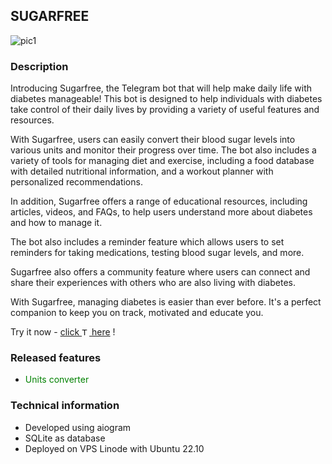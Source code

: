 ## SUGARFREE

![pic1](https://lh3.googleusercontent.com/u/1/drive-viewer/AAOQEOTGptNj8aSVao0pbqi10QtWecoNiMkiPXBeimKzuVOZqb4MeAasuDxTU7rjiPrVXtREbCQM4iq6u3CgwENfRqAaG4z8XA=w2560-h1213)

### Description
Introducing Sugarfree, the Telegram bot that will help make daily life with diabetes manageable! This bot is designed to help individuals with diabetes take control of their daily lives by providing a variety of useful features and resources.

With Sugarfree, users can easily convert their blood sugar levels into various units and monitor their progress over time. The bot also includes a variety of tools for managing diet and exercise, including a food database with detailed nutritional information, and a workout planner with personalized recommendations.

In addition, Sugarfree offers a range of educational resources, including articles, videos, and FAQs, to help users understand more about diabetes and how to manage it.

The bot also includes a reminder feature which allows users to set reminders for taking medications, testing blood sugar levels, and more.

Sugarfree also offers a community feature where users can connect and share their experiences with others who are also living with diabetes.

With Sugarfree, managing diabetes is easier than ever before. It's a perfect companion to keep you on track, motivated and educate you. 

Try it now - 
<a href="https://t.me/sugarfree_diaBot">  click <img src="https://upload.wikimedia.org/wikipedia/commons/thumb/8/82/Telegram_logo.svg/240px-Telegram_logo.svg.png" height="12" alt="Telegram"> here</a> !


### Released features
 - <p style="color:Green">Units converter</p>

### Technical information
 - Developed using aiogram
 - SQLite as database
 - Deployed on VPS Linode with Ubuntu 22.10
